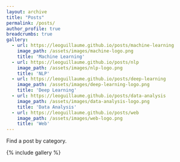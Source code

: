 ```yaml
---
layout: archive
title: "Posts"
permalink: /posts/
author_profile: true
breadcrumbs: true
gallery:
  - url: https://leoguillaume.github.io/posts/machine-learning
    image_path: /assets/images/machine-logo.png
    title: 'Machine Learning'
  - url: https://leoguillaume.github.io/posts/nlp
    image_path: /assets/images/nlp-logo.png
    title: 'NLP'
  - url: https://leoguillaume.github.io/posts/deep-learning
    image_path: /assets/images/deep-learning-logo.png
    title: 'Deep Learning'
  - url: https://leoguillaume.github.io/posts/data-analysis
    image_path: /assets/images/data-analysis-logo.png
    title: 'Data Analysis'
  - url: https://leoguillaume.github.io/posts/web
    image_path: /assets/images/web-logo.png
    title: 'Web'
---
```

Find a post by category.

{% include gallery %}
